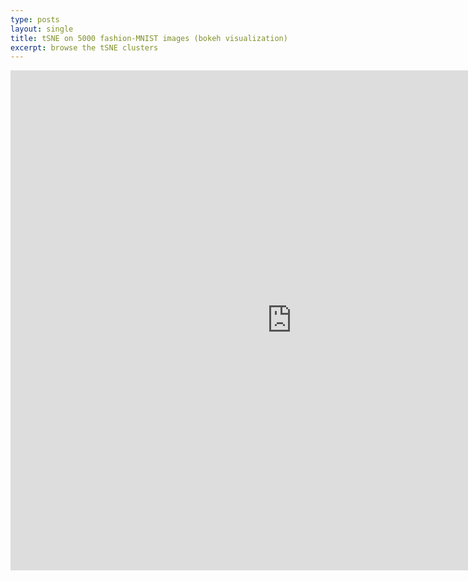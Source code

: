 ```yaml
---
type: posts
layout: single
title: tSNE on 5000 fashion-MNIST images (bokeh visualization)
excerpt: browse the tSNE clusters
---
```


<iframe src="http://tsne-fashion.herokuapp.com" width="900" height="800" frameborder="0"></iframe>
